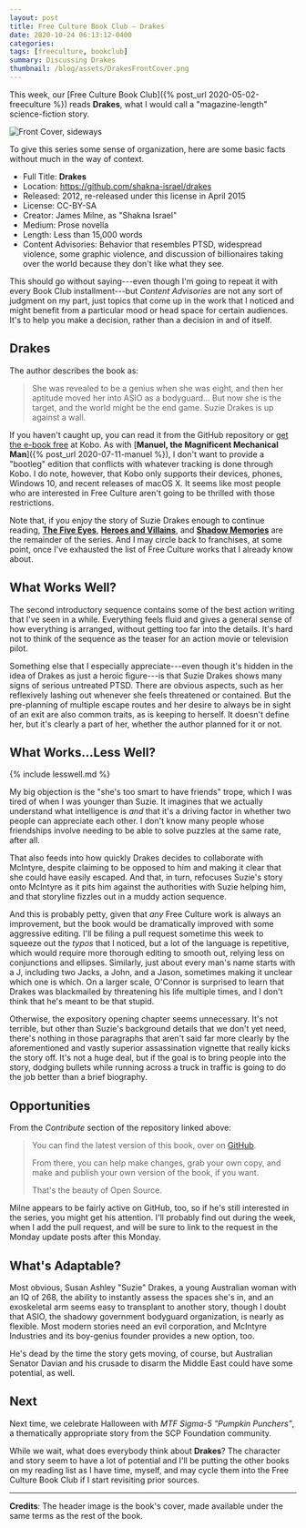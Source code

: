 ```yaml
---
layout: post
title: Free Culture Book Club — Drakes
date: 2020-10-24 06:13:12-0400
categories:
tags: [freeculture, bookclub]
summary: Discussing Drakes
thumbnail: /blog/assets/DrakesFrontCover.png
---
```


This week, our [Free Culture Book Club]({% post_url 2020-05-02-freeculture %}) reads **Drakes**, what I would call a "magazine-length" science-fiction story.

![Front Cover, sideways](/blog/assets/DrakesFrontCover.png "Drakes")

To give this series some sense of organization, here are some basic facts without much in the way of context.

 * Full Title:  **Drakes**
 * Location:  <https://github.com/shakna-israel/drakes>
 * Released:  2012, re-released under this license in April 2015
 * License:  CC-BY-SA
 * Creator:  James Milne, as "Shakna Israel"
 * Medium:  Prose novella
 * Length:  Less than 15,000 words
 * Content Advisories:  Behavior that resembles PTSD, widespread violence, some graphic violence, and discussion of billionaires taking over the world because they don't like what they see.

This should go without saying---even though I'm going to repeat it with every Book Club installment---but *Content Advisories* are not any sort of judgment on my part, just topics that come up in the work that I noticed and might benefit from a particular mood or head space for certain audiences.  It's to help you make a decision, rather than a decision in and of itself.

## Drakes

The author describes the book as:

 > She was revealed to be a genius when she was eight, and then her aptitude moved her into ASIO as a bodyguard... But now she is the target, and the world might be the end game. Suzie Drakes is up against a wall.

If you haven't caught up, you can read it from the GitHub repository or [get the e-book free](https://www.kobo.com/us/en/ebook/drakes) at Kobo.  As with [**Manuel, the Magnificent Mechanical Man**]({% post_url 2020-07-11-manuel %}), I don't want to provide a "bootleg" edition that conflicts with whatever tracking is done through Kobo.  I do note, however, that Kobo only supports their devices, phones, Windows 10, and recent releases of macOS X.  It seems like most people who are interested in Free Culture aren't going to be thrilled with those restrictions.

Note that, if you enjoy the story of Suzie Drakes enough to continue reading, [**The Five Eyes**](https://github.com/shakna-israel/drakes-the-five-eyes), [**Heroes and Villains**](https://github.com/shakna-israel/drakes-heroes-and-villains), and [**Shadow Memories**](https://github.com/shakna-israel/drakes-shadow-memories) are the remainder of the series.  And I may circle back to franchises, at some point, once I've exhausted the list of Free Culture works that I already know about.

## What Works Well?

The second introductory sequence contains some of the best action writing that I've seen in a while.  Everything feels fluid and gives a general sense of how everything is arranged, without getting too far into the details.  It's hard not to think of the sequence as the teaser for an action movie or television pilot.

Something else that I especially appreciate---even though it's hidden in the idea of Drakes as just a heroic figure---is that Suzie Drakes shows many signs of serious untreated PTSD.  There are obvious aspects, such as her reflexively lashing out whenever she feels threatened or contained.  But the pre-planning of multiple escape routes and her desire to always be in sight of an exit are also common traits, as is keeping to herself.  It doesn't define her, but it's clearly a part of her, whether the author planned for it or not.

## What Works...Less Well?

{% include lesswell.md %}

My big objection is the "she's too smart to have friends" trope, which I was tired of when I was younger than Suzie.  It imagines that we actually understand what intelligence is *and* that it's a driving factor in whether two people can appreciate each other.  I don't know many people whose friendships involve needing to be able to solve puzzles at the same rate, after all.

That also feeds into how quickly Drakes decides to collaborate with McIntyre, despite claiming to be opposed to him and making it clear that she could have easily escaped.  And that, in turn, refocuses Suzie's story onto McIntyre as it pits him against the authorities with Suzie helping him, and that storyline fizzles out in a muddy action sequence.

And this is probably petty, given that *any* Free Culture work is always an improvement, but the book would be dramatically improved with some aggressive editing.  I'll be filing a pull request sometime this week to squeeze out the *typos* that I noticed, but a lot of the language is repetitive, which would require more thorough editing to smooth out, relying less on conjunctions and ellipses.  Similarly, just about every man's name starts with a J, including two Jacks, a John, and a Jason, sometimes making it unclear which one is which.  On a larger scale, O'Connor is surprised to learn that Drakes was blackmailed by threatening his life multiple times, and I don't think that he's meant to be that stupid.

Otherwise, the expository opening chapter seems unnecessary.  It's not terrible, but other than Suzie's background details that we don't yet need, there's nothing in those paragraphs that aren't said far more clearly by the aforementioned and vastly superior assassination vignette that really kicks the story off.  It's not a huge deal, but if the goal is to bring people into the story, dodging bullets while running across a truck in traffic is going to do the job better than a brief biography.

## Opportunities

From the *Contribute* section of the repository linked above:

 > You can find the latest version of this book, over on [GitHub](https://github.com/shakna-israel/drakes).
 >
 > From there, you can help make changes, grab your own copy, and make and publish your own version of the book, if you want.
 >
 > That's the beauty of Open Source.

Milne appears to be fairly active on GitHub, too, so if he's still interested in the series, you might get his attention.  I'll probably find out during the week, when I add the pull request, and will be sure to link to the request in the Monday update posts after this Monday.

## What's Adaptable?

Most obvious, Susan Ashley "Suzie" Drakes, a young Australian woman with an IQ of 268, the ability to instantly assess the spaces she's in, and an exoskeletal arm seems easy to transplant to another story, though I doubt that ASIO, the shadowy government bodyguard organization, is nearly as flexible.  Most modern stories need an evil corporation, and McIntyre Industries and its boy-genius founder provides a new option, too.

He's dead by the time the story gets moving, of course, but Australian Senator Davian and his crusade to disarm the Middle East could have some potential, as well.

## Next

Next time, we celebrate Halloween with *MTF Sigma-5 "Pumpkin Punchers"*, a thematically appropriate story from the SCP Foundation community.

While we wait, what does everybody think about **Drakes**?  The character and story seem to have a lot of potential and I'll be putting the other books on my reading list as I have time, myself, and may cycle them into the Free Culture Book Club if I start revisiting prior sources.

* * *

**Credits**:  The header image is the book's cover, made available under the same terms as the rest of the book.
